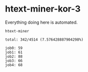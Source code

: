 # htext-miner-kor-3

Everything doing here is automated.

```
htext-miner

total: 342/4514 (7.576428887904298%)

job0: 59
job1: 61
job2: 88
job3: 66
job4: 68
```